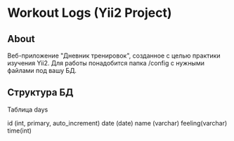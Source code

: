 Workout Logs (Yii2 Project)
============================

About
------------

Веб-приложение "Дневник тренировок", созданное с целью практики изучения Yii2. Для работы понадобится папка /config с нужными файлами под вашу БД. 

Структура БД
------------

Таблица days
  
  id (int, primary, auto_increment)
  date (date)
  name (varchar)
  feeling(varchar)
  time(int)
